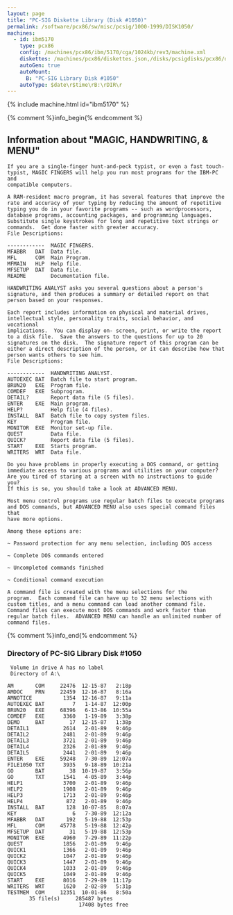 ```yaml
---
layout: page
title: "PC-SIG Diskette Library (Disk #1050)"
permalink: /software/pcx86/sw/misc/pcsig/1000-1999/DISK1050/
machines:
  - id: ibm5170
    type: pcx86
    config: /machines/pcx86/ibm/5170/cga/1024kb/rev3/machine.xml
    diskettes: /machines/pcx86/diskettes.json,/disks/pcsigdisks/pcx86/diskettes.json
    autoGen: true
    autoMount:
      B: "PC-SIG Library Disk #1050"
    autoType: $date\r$time\rB:\rDIR\r
---
```


{% include machine.html id="ibm5170" %}

{% comment %}info_begin{% endcomment %}

## Information about "MAGIC, HANDWRITING, & MENU"

    If you are a single-finger hunt-and-peck typist, or even a fast touch-
    typist, MAGIC FINGERS will help you run most programs for the IBM-PC and
    compatible computers.
    
    A RAM-resident macro program, it has several features that improve the
    rate and accuracy of your typing by reducing the amount of repetitive
    typing you do in your favorite programs -- such as wordprocessors,
    database programs, accounting packages, and programming languages.
    Substitute single keystrokes for long and repetitive text strings or
    commands.  Get done faster with greater accuracy.
    File Descriptions:
    
    ------------  MAGIC FINGERS.
    MFABBR   DAT  Data file.
    MFL      COM  Main Program.
    MFMAIN   HLP  Help file.
    MFSETUP  DAT  Data file.
    README        Documentation file.
    
    HANDWRITING ANALYST asks you several questions about a person's
    signature, and then produces a summary or detailed report on that
    person based on your responses.
    
    Each report includes information on physical and material drives,
    intellectual style, personality traits, social behavior, and vocational
    implications.  You can display on- screen, print, or write the report
    to a disk file.  Save the answers to the questions for up to 20
    signatures on the disk.  The signature report of this program can be
    either a direct description of the person, or it can describe how that
    person wants others to see him.
    File Descriptions:
    
    ------------  HANDWRITING ANALYST.
    AUTOEXEC BAT  Batch file to start program.
    BRUN20   EXE  Program file.
    COMDEF   EXE  Subprogram.
    DETAIL?       Report data file (5 files).
    ENTER    EXE  Main program.
    HELP?         Help file (4 files).
    INSTALL  BAT  Batch file to copy system files.
    KEY           Program file.
    MONITOR  EXE  Monitor set-up file.
    QUEST         Data file.
    QUICK?        Report data file (5 files).
    START    EXE  Starts program.
    WRITERS  WRT  Data file.
    
    Do you have problems in properly executing a DOS command, or getting
    immediate access to various programs and utilities on your computer?
    Are you tired of staring at a screen with no instructions to guide you?
    If this is so, you should take a look at ADVANCED MENU.
    
    Most menu control programs use regular batch files to execute programs
    and DOS commands, but ADVANCED MENU also uses special command files that
    have more options.
    
    Among these options are:
    
    ~ Password protection for any menu selection, including DOS access
    
    ~ Complete DOS commands entered
    
    ~ Uncompleted commands finished
    
    ~ Conditional command execution
    
    A command file is created with the menu selections for the
    program.  Each command file can have up to 32 menu selections with
    custom titles, and a menu command can load another command file.
    Command files can execute most DOS commands and work faster than
    regular batch files.  ADVANCED MENU can handle an unlimited number of
    command files.
{% comment %}info_end{% endcomment %}


### Directory of PC-SIG Library Disk #1050

     Volume in drive A has no label
     Directory of A:\

    AM       COM     22476  12-15-87   2:18p
    AMDOC    PRN     22459  12-16-87   8:16a
    AMNOTICE          1354  12-16-87   9:11a
    AUTOEXEC BAT         7   1-14-87  12:00p
    BRUN20   EXE     68396   6-13-86  10:55a
    COMDEF   EXE      3360   1-19-89   3:38p
    DEMO     BAT        17  12-15-87   1:38p
    DETAIL1           2614   2-01-89   9:46p
    DETAIL2           2481   2-01-89   9:46p
    DETAIL3           3721   2-01-89   9:46p
    DETAIL4           2326   2-01-89   9:46p
    DETAIL5           2441   2-01-89   9:46p
    ENTER    EXE     59248   7-30-89  12:07a
    FILE1050 TXT      3935   9-18-89  10:21a
    GO       BAT        38  10-19-87   3:56p
    GO       TXT      1541   4-05-89   3:44p
    HELP1             3700   2-01-89   9:46p
    HELP2             1908   2-01-89   9:46p
    HELP3             1713   2-01-89   9:46p
    HELP4              872   2-01-89   9:46p
    INSTALL  BAT       128  10-07-85   8:07a
    KEY                  6   7-30-89  12:12a
    MFABBR   DAT       192   5-19-88  12:53p
    MFL      COM     45778   5-19-88  12:42p
    MFSETUP  DAT        31   5-19-88  12:53p
    MONITOR  EXE      4960   7-29-89  11:22p
    QUEST             1856   2-01-89   9:46p
    QUICK1            1366   2-01-89   9:46p
    QUICK2            1047   2-01-89   9:46p
    QUICK3            1447   2-01-89   9:46p
    QUICK4            1033   2-01-89   9:46p
    QUICK5            1049   2-01-89   9:46p
    START    EXE      8016   7-29-89  11:17p
    WRITERS  WRT      1620   2-02-89   5:31p
    TESTMEM  COM     12351  10-01-86   8:50a
           35 file(s)     285487 bytes
                           17408 bytes free
